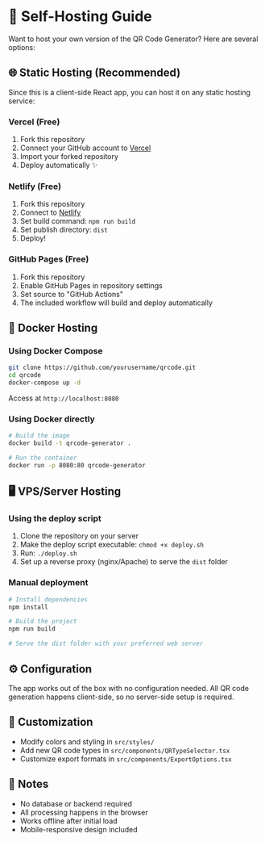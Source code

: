# 🚀 Self-Hosting Guide

Want to host your own version of the QR Code Generator? Here are several options:

## 🌐 Static Hosting (Recommended)

Since this is a client-side React app, you can host it on any static hosting service:

### Vercel (Free)

1. Fork this repository
2. Connect your GitHub account to [Vercel](https://vercel.com)
3. Import your forked repository
4. Deploy automatically ✨

### Netlify (Free)

1. Fork this repository
2. Connect to [Netlify](https://netlify.com)
3. Set build command: `npm run build`
4. Set publish directory: `dist`
5. Deploy!

### GitHub Pages (Free)

1. Fork this repository
2. Enable GitHub Pages in repository settings
3. Set source to "GitHub Actions"
4. The included workflow will build and deploy automatically

## 🐳 Docker Hosting

### Using Docker Compose

```bash
git clone https://github.com/yourusername/qrcode.git
cd qrcode
docker-compose up -d
```

Access at `http://localhost:8080`

### Using Docker directly

```bash
# Build the image
docker build -t qrcode-generator .

# Run the container
docker run -p 8080:80 qrcode-generator
```

## 🖥️ VPS/Server Hosting

### Using the deploy script

1. Clone the repository on your server
2. Make the deploy script executable: `chmod +x deploy.sh`
3. Run: `./deploy.sh`
4. Set up a reverse proxy (nginx/Apache) to serve the `dist` folder

### Manual deployment

```bash
# Install dependencies
npm install

# Build the project
npm run build

# Serve the dist folder with your preferred web server
```

## ⚙️ Configuration

The app works out of the box with no configuration needed. All QR code generation happens client-side, so no server-side setup is required.

## 🔧 Customization

- Modify colors and styling in `src/styles/`
- Add new QR code types in `src/components/QRTypeSelector.tsx`
- Customize export formats in `src/components/ExportOptions.tsx`

## 📝 Notes

- No database or backend required
- All processing happens in the browser
- Works offline after initial load
- Mobile-responsive design included
